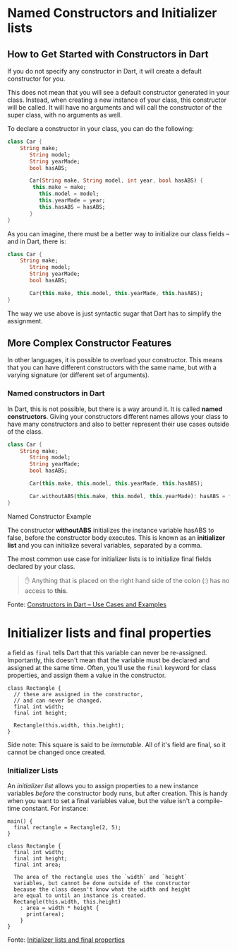 # Named Constructors and Initializer lists

## How to Get Started with Constructors in Dart

If you do not specify any constructor in Dart, it will create a default constructor for you.

This does not mean that you will see a default constructor generated in your class. Instead, when creating a new instance of your class, this constructor will be called. It will have no arguments and will call the constructor of the super class, with no arguments as well.

To declare a constructor in your class, you can do the following:

```dart
class Car {
    String make;
       String model;
       String yearMade;
       bool hasABS;

       Car(String make, String model, int year, bool hasABS) {
        this.make = make;
          this.model = model;
          this.yearMade = year;
          this.hasABS = hasABS;
       }
}
```

As you can imagine, there must be a better way to initialize our class fields – and in Dart, there is:

```dart
class Car {
    String make;
       String model;
       String yearMade;
       bool hasABS;

       Car(this.make, this.model, this.yearMade, this.hasABS);
}
```

The way we use above is just syntactic sugar that Dart has to simplify the assignment.



## More Complex Constructor Features

In other languages, it is possible to overload your constructor. This means that you can have different constructors with the same name, but with a varying signature (or different set of arguments).

### Named constructors in Dart

In Dart, this is not possible, but there is a way around it. It is called **named constructors**. Giving your constructors different names allows your class to have many constructors and also to better represent their use cases outside of the class.

```dart
class Car {
    String make;
       String model;
       String yearMade;
       bool hasABS;

       Car(this.make, this.model, this.yearMade, this.hasABS);

       Car.withoutABS(this.make, this.model, this.yearMade): hasABS = false;
}
```

Named Constructor Example

The constructor **withoutABS** initializes the instance variable hasABS to false, before the constructor body executes. This is known as an **initializer list** and you can initialize several variables, separated by a comma.

The most common use case for initializer lists is to initialize final fields declared by your class.

> ✋ Anything that is placed on the right hand side of the colon (:) has no access to **this**.



Fonte: [Constructors in Dart – Use Cases and Examples](https://www.freecodecamp.org/news/constructors-in-dart/)



# Initializer lists and final properties

 a field as `final` tells Dart that this variable can never be re-assigned. Importantly, this doesn't mean that the variable must be declared and assigned at the same time. Often, you'll use the `final` keyword for class properties, and assign them a value in the constructor.

```
class Rectangle {
  // these are assigned in the constructor,
  // and can never be changed.
  final int width;
  final int height;

  Rectangle(this.width, this.height);
}
```

Side note: This square is said to be *immutable*. All of it's field are final, so it cannot be changed once created.

### Initializer Lists

An *initializer list* allows you to assign properties to a new instance variables *before* the constructor body runs, but after creation. This is handy when you want to set a final variables value, but the value isn't a compile-time constant. For instance:

```
main() {
  final rectangle = Rectangle(2, 5);
}

class Rectangle {
  final int width;
  final int height;
  final int area;

  The area of the rectangle uses the `width` and `height`
  variables, but cannot be done outside of the constructor
  because the class doesn't know what the width and height
  are equal to until an instance is created.
  Rectangle(this.width, this.height) 
    : area = width * height {
      print(area);
    }
}
```

Fonte: [Initializer lists and final properties](https://flutterbyexample.com/lesson/initializer-lists-and-final-properties) 


